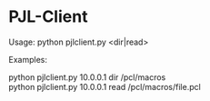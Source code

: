 # PJL-Client

Usage: python pjlclient.py <IP> <dir|read> <path>

Examples:

python pjlclient.py 10.0.0.1 dir /pcl/macros<br>
python pjlclient.py 10.0.0.1 read /pcl/macros/file.pcl
